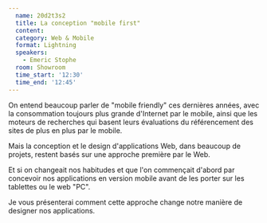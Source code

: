 ```yaml
---
  name: 20d2t3s2
  title: La conception "mobile first"
  content:
  category: Web & Mobile
  format: Lightning
  speakers: 
    - Emeric Stophe
  room: Showroom
  time_start: '12:30'
  time_end: '12:45'
---
```

On entend beaucoup parler de "mobile friendly" ces dernières années, avec la consommation toujours plus grande d'Internet par le mobile, ainsi que les moteurs de recherches qui basent leurs évaluations du référencement des sites de plus en plus par le mobile.

Mais la conception et le design d'applications Web, dans beaucoup de projets, restent basés sur une approche première par le Web.

Et si on changeait nos habitudes et que l'on commençait d'abord par concevoir nos applications en version mobile avant de les porter sur les tablettes ou le web "PC".

Je vous présenterai comment cette approche change notre manière de designer nos applications.

